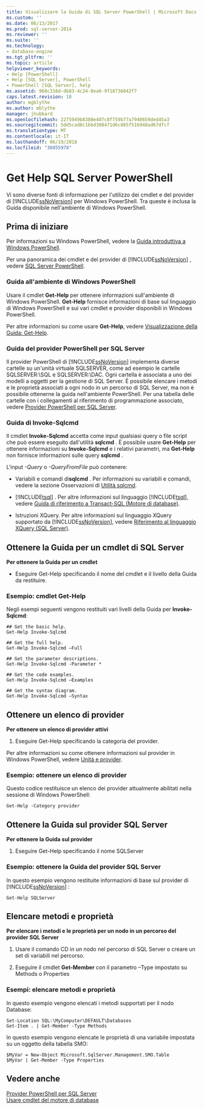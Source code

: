 ```yaml
---
title: Visualizzare la Guida di SQL Server PowerShell | Microsoft Docs
ms.custom: ''
ms.date: 06/13/2017
ms.prod: sql-server-2014
ms.reviewer: ''
ms.suite: ''
ms.technology:
- database-engine
ms.tgt_pltfrm: ''
ms.topic: article
helpviewer_keywords:
- Help [PowerShell]
- Help [SQL Server], PowerShell
- PowerShell [SQL Server], help
ms.assetid: 968c316d-db83-4c24-8ea6-9f18736842f7
caps.latest.revision: 18
author: mgblythe
ms.author: mblythe
manager: jhubbard
ms.openlocfilehash: 2275949b8380e407c8f759b77a7940659ded45a3
ms.sourcegitcommit: 5dd5cad0c1bbd308471d6c885f516948ad67dfcf
ms.translationtype: MT
ms.contentlocale: it-IT
ms.lasthandoff: 06/19/2018
ms.locfileid: "36055978"
---
```

# <a name="get-help-sql-server-powershell"></a>Get Help SQL Server PowerShell
  Vi sono diverse fonti di informazione per l'utilizzo dei cmdlet e del provider di [!INCLUDE[ssNoVersion](../includes/ssnoversion-md.md)] per Windows PowerShell. Tra queste è inclusa la Guida disponibile nell'ambiente di Windows PowerShell.  
  
## <a name="before-you-begin"></a>Prima di iniziare  
 Per informazioni su Windows PowerShell, vedere la [Guida introduttiva a Windows PowerShell](https://technet.microsoft.com/library/hh857337.aspx).  
  
 Per una panoramica dei cmdlet e del provider di [!INCLUDE[ssNoVersion](../includes/ssnoversion-md.md)] , vedere [SQL Server PowerShell](../powershell/sql-server-powershell.md).  
  
### <a name="help-in-the-windows-powershell-environment"></a>Guida all'ambiente di Windows PowerShell  
 Usare il cmdlet **Get-Help** per ottenere informazioni sull'ambiente di Windows PowerShell. **Get-Help** fornisce informazioni di base sul linguaggio di Windows PowerShell e sui vari cmdlet e provider disponibili in Windows PowerShell.  
  
 Per altre informazioni su come usare **Get-Help**, vedere [Visualizzazione della Guida: Get-Help](http://go.microsoft.com/fwlink/?LinkId=102136).  
  
### <a name="sql-server-powershell-provider-help"></a>Guida del provider PowerShell per SQL Server  
 Il provider PowerShell di [!INCLUDE[ssNoVersion](../includes/ssnoversion-md.md)] implementa diverse cartelle su un'unità virtuale SQLSERVER, come ad esempio le cartelle SQLSERVER:\SQL e SQLSERVER:\DAC. Ogni cartella è associata a uno dei modelli a oggetti per la gestione di SQL Server. È possibile elencare i metodi e le proprietà associati a ogni nodo in un percorso di SQL Server, ma non è possibile ottenerne la guida nell'ambiente PowerShell. Per una tabella delle cartelle con i collegamenti al riferimento di programmazione associato, vedere [Provider PowerShell per SQL Server](../powershell/sql-server-powershell-provider.md).  
  
### <a name="invoke-sqlcmd-help"></a>Guida di Invoke-Sqlcmd  
 Il cmdlet **Invoke-Sqlcmd** accetta come input qualsiasi query o file script che può essere eseguito dall'utilità **sqlcmd** . È possibile usare **Get-Help** per ottenere informazioni su **Invoke-Sqlcmd** e i relativi parametri, ma **Get-Help** non fornisce informazioni sulle query **sqlcmd** .  
  
 L'input *-Query* o *-QueryFromFile* può contenere:  
  
-   Variabili e comandi di**sqlcmd** . Per informazioni su variabili e comandi, vedere la sezione Osservazioni di [Utilità sqlcmd](../tools/sqlcmd-utility.md).  
  
-   [!INCLUDE[tsql](../includes/tsql-md.md)] . Per altre informazioni sul linguaggio [!INCLUDE[tsql](../includes/tsql-md.md)], vedere [Guida di riferimento a Transact-SQL &#40;Motore di database&#41;](/sql/t-sql/language-reference).  
  
-   Istruzioni XQuery. Per altre informazioni sul linguaggio XQuery supportato da [!INCLUDE[ssNoVersion](../includes/ssnoversion-md.md)], vedere [Riferimento al linguaggio XQuery &#40;SQL Server&#41;](/sql/xquery/xquery-language-reference-sql-server).  
  
## <a name="get-help-for-a-sql-server-cmdlet"></a>Ottenere la Guida per un cmdlet di SQL Server  
 **Per ottenere la Guida per un cmdlet**  
  
-   Eseguire Get-Help specificando il nome del cmdlet e il livello della Guida da restituire.  
  
### <a name="example-cmdlet-get-help"></a>Esempio: cmdlet Get-Help  
 Negli esempi seguenti vengono restituiti vari livelli della Guida per **Invoke-Sqlcmd**:  
  
```  
## Get the basic help.  
Get-Help Invoke-Sqlcmd  
  
## Get the full help.  
Get-Help Invoke-Sqlcmd –Full  
  
## Get the parameter descriptions.  
Get-Help Invoke-Sqlcmd -Parameter *  
  
## Get the code examples.  
Get-Help Invoke-Sqlcmd –Examples  
  
## Get the syntax diagram.  
Get-Help Invoke-Sqlcmd –Syntax  
```  
  
## <a name="get-a-list-of-providers"></a>Ottenere un elenco di provider  
 **Per ottenere un elenco di provider attivi**  
  
1.  Eseguire Get-Help specificando la categoria del provider.  
  
 Per altre informazioni su come ottenere informazioni sul provider in Windows PowerShell, vedere [Unità e provider](http://go.microsoft.com/fwlink/?LinkId=102137).  
  
### <a name="example-get-a-list-of-providers"></a>Esempio: ottenere un elenco di provider  
 Questo codice restituisce un elenco dei provider attualmente abilitati nella sessione di Windows PowerShell:  
  
```  
Get-Help -Category provider  
```  
  
## <a name="get-help-about-the-sql-server-provider"></a>Ottenere la Guida sul provider SQL Server  
 **Per ottenere la Guida sul provider**  
  
1.  Eseguire Get-Help specificando il nome SQLServer  
  
### <a name="example-get-sql-server-provider-help"></a>Esempio: ottenere la Guida del provider SQL Server  
 In questo esempio vengono restituite informazioni di base sul provider di [!INCLUDE[ssNoVersion](../includes/ssnoversion-md.md)] :  
  
```  
Get-Help SQLServer  
```  
  
## <a name="list-methods-and-properties"></a>Elencare metodi e proprietà  
 **Per elencare i metodi e le proprietà per un nodo in un percorso del provider SQL Server**  
  
1.  Usare il comando CD in un nodo nel percorso di SQL Server o creare un set di variabili nel percorso.  
  
2.  Eseguire il cmdlet **Get-Member** con il parametro –Type impostato su Methods o Properties  
  
### <a name="examples-listing-methods-and-properties"></a>Esempi: elencare metodi e proprietà  
 In questo esempio vengono elencati i metodi supportati per il nodo Database:  
  
```  
Set-Location SQL:\MyComputer\DEFAULT\Databases  
Get-Item . | Get-Member -Type Methods  
```  
  
 In questo esempio vengono elencate le proprietà di una variabile impostata su un oggetto della tabella SMO:  
  
```  
$MyVar = New-Object Microsoft.SqlServer.Management.SMO.Table  
$MyVar | Get-Member -Type Properties  
```  
  
## <a name="see-also"></a>Vedere anche  
 [Provider PowerShell per SQL Server](../powershell/sql-server-powershell-provider.md)   
 [Usare cmdlet del motore di database](../../2014/database-engine/use-the-database-engine-cmdlets.md)  
  
  
